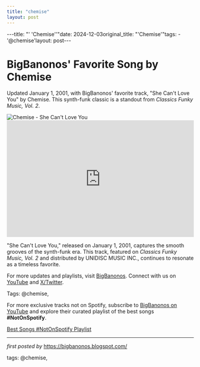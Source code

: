 ```yaml
---
title: "chemise"
layout: post
---
```

---title: "' 'Chemise''"date: 2024-12-03original_title: "'Chemise'"tags:  - '@chemise'layout: post---<!-- Post Title --><h1 >BigBanonos' Favorite Song by Chemise</h1> <!-- Introductory Text --><p >Updated January 1, 2001, with BigBanonos' favorite track, "She Can't Love You" by Chemise. This synth-funk classic is a standout from *Classics Funky Music, Vol. 2*.</p> <!-- Featured Image --><div > <img src="https://encrypted-tbn0.gstatic.com/images?q=tbn:ANd9GcR3xGORAdyUfvF0Z1korX6kd_zPNs-FOhP-Hg&s" alt="Chemise - She Can't Love You" /></div> <!-- YouTube Video Embed --><div > <iframe width="100%" height="315" src="https://www.youtube.com/embed/sdIpMEgKfyg" title="She Can't Love You" frameborder="0" allow="accelerometer; autoplay; clipboard-write; encrypted-media; gyroscope; picture-in-picture; web-share" referrerpolicy="strict-origin-when-cross-origin" allowfullscreen></iframe></div> <!-- Song Information --><div > <p>"She Can't Love You," released on January 1, 2001, captures the smooth grooves of the synth-funk era. This track, featured on *Classics Funky Music, Vol. 2* and distributed by UNIDISC MUSIC INC., continues to resonate as a timeless favorite.</p></div> <!-- Footer Links --><div > <p>For more updates and playlists, visit <a href="https://bigbanonos.blogspot.com/" target="_blank">BigBanonos</a>. Connect with us on <a href="https://www.youtube.com/@BigBanonos" target="_blank">YouTube</a> and <a href="https://x.com/bigbanonos" target="_blank">X/Twitter</a>.</p></div> <!-- Tags --><p >Tags: @chemise,</p><!--Subscribe and Playlist Links--><div>    <p>For more exclusive tracks not on Spotify, subscribe to <a href="https://www.youtube.com/@BigBanonos" target="_blank">BigBanonos on YouTube</a> and explore their curated playlist of the best songs <strong>#NotOnSpotify</strong>.</p>    <p><a href="https://www.youtube.com/playlist?list=PLtuNtuTatqI0kFahUCbtbfenC_ET5O_tr" target="_blank">Best Songs #NotOnSpotify Playlist<br /></a></p></div><hr /><p><em>first posted by</em> <a href="https://bigbanonos.blogspot.com/" rel="noopener" target="_new">https://bigbanonos.blogspot.com/</a></p><p>tags: @chemise,</p>